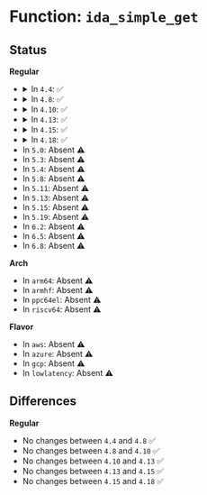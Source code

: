 # Function: <code>ida_simple_get</code>

## Status
<b>Regular</b>
<ul>
<li>
<details>
<summary>In <code>4.4</code>: ✅</summary>

```c
int ida_simple_get(struct ida *ida, unsigned int start, unsigned int end, gfp_t gfp_mask);
```

**Collision:** Unique Global

**Inline:** No

**Transformation:** False

**Instances:**

```
In lib/idr.c (ffffffff813eaed0)
Location: lib/idr.c:1078
Inline: False
Direct callers:
  - kernel/workqueue.c:create_worker
  - mm/memcontrol.c:memcg_activate_kmem
  - fs/kernfs/dir.c:__kernfs_new_node
  - block/blk-core.c:blk_alloc_queue_node
  - drivers/phy/phy-core.c:phy_create
  - drivers/virtio/virtio.c:register_virtio_device
  - drivers/base/platform.c:platform_device_add
  - drivers/base/platform-msi.c:platform_msi_domain_alloc_irqs
  - drivers/block/virtio_blk.c:virtblk_probe
  - drivers/nvdimm/core.c:__nvdimm_bus_register
  - drivers/nvdimm/dimm_devs.c:nvdimm_create
  - drivers/nvdimm/region_devs.c:nd_region_create
  - drivers/nvdimm/namespace_devs.c:nd_region_create_blk_seed
  - drivers/nvdimm/namespace_devs.c:nd_region_register_namespaces
  - drivers/input/input.c:input_get_new_minor
  - drivers/input/input.c:input_get_new_minor
  - drivers/rtc/class.c:rtc_device_register
  - drivers/watchdog/watchdog_core.c:__watchdog_register_device
  - drivers/watchdog/watchdog_core.c:__watchdog_register_device
```
**Symbols:**

```
ffffffff813eaed0-ffffffff813eafcb: ida_simple_get (STB_GLOBAL)
```
</details>
</li>
<li>
<details>
<summary>In <code>4.8</code>: ✅</summary>

```c
int ida_simple_get(struct ida *ida, unsigned int start, unsigned int end, gfp_t gfp_mask);
```

**Collision:** Unique Global

**Inline:** No

**Transformation:** False

**Instances:**

```
In lib/idr.c (ffffffff81431250)
Location: lib/idr.c:1078
Inline: False
Direct callers:
  - kernel/workqueue.c:create_worker
  - mm/memcontrol.c:mem_cgroup_css_alloc
  - fs/kernfs/dir.c:__kernfs_new_node
  - block/blk-core.c:blk_alloc_queue_node
  - drivers/phy/phy-core.c:phy_create
  - drivers/gpio/gpiolib.c:gpiochip_add_data
  - drivers/virtio/virtio.c:register_virtio_device
  - drivers/iommu/iommu.c:iommu_group_alloc
  - drivers/base/platform.c:platform_device_add
  - drivers/block/virtio_blk.c:virtblk_probe
  - drivers/nvdimm/bus.c:nvdimm_bus_register
  - drivers/nvdimm/dimm_devs.c:nvdimm_create
  - drivers/nvdimm/region_devs.c:nd_region_create
  - drivers/nvdimm/namespace_devs.c:nd_region_register_namespaces
  - drivers/nvdimm/namespace_devs.c:nd_region_create_blk_seed
  - drivers/nvdimm/pfn_devs.c:nd_pfn_alloc
  - drivers/nvdimm/dax_devs.c:nd_dax_alloc
  - drivers/scsi/hosts.c:scsi_host_alloc
  - drivers/input/input.c:input_get_new_minor
  - drivers/input/input.c:input_get_new_minor
  - drivers/rtc/class.c:rtc_device_register
  - drivers/watchdog/watchdog_core.c:__watchdog_register_device
  - drivers/watchdog/watchdog_core.c:__watchdog_register_device
```
**Symbols:**

```
ffffffff81431250-ffffffff8143134b: ida_simple_get (STB_GLOBAL)
```
</details>
</li>
<li>
<details>
<summary>In <code>4.10</code>: ✅</summary>

```c
int ida_simple_get(struct ida *ida, unsigned int start, unsigned int end, gfp_t gfp_mask);
```

**Collision:** Unique Global

**Inline:** No

**Transformation:** False

**Instances:**

```
In lib/idr.c (ffffffff8144d4c0)
Location: lib/idr.c:1084
Inline: False
Direct callers:
  - kernel/workqueue.c:create_worker
  - mm/memcontrol.c:mem_cgroup_css_alloc
  - fs/kernfs/dir.c:__kernfs_new_node
  - block/blk-core.c:blk_alloc_queue_node
  - drivers/phy/phy-core.c:phy_create
  - drivers/gpio/gpiolib.c:gpiochip_add_data
  - drivers/virtio/virtio.c:register_virtio_device
  - drivers/iommu/iommu.c:iommu_group_alloc
  - drivers/base/platform.c:platform_device_add
  - drivers/nvdimm/bus.c:nvdimm_bus_register
  - drivers/nvdimm/dimm_devs.c:nvdimm_create
  - drivers/nvdimm/region_devs.c:nd_region_create
  - drivers/nvdimm/namespace_devs.c:nd_region_register_namespaces
  - drivers/nvdimm/namespace_devs.c:nd_region_register_namespaces
  - drivers/nvdimm/namespace_devs.c:nd_region_create_ns_seed
  - drivers/nvdimm/namespace_devs.c:nd_region_create_ns_seed
  - drivers/nvdimm/pfn_devs.c:nd_pfn_alloc
  - drivers/nvdimm/dax_devs.c:nd_dax_alloc
  - drivers/scsi/hosts.c:scsi_host_alloc
  - drivers/input/input.c:input_get_new_minor
  - drivers/input/input.c:input_get_new_minor
  - drivers/rtc/class.c:rtc_device_register
  - drivers/watchdog/watchdog_core.c:__watchdog_register_device
  - drivers/watchdog/watchdog_core.c:__watchdog_register_device
```
**Symbols:**

```
ffffffff8144d4c0-ffffffff8144d5bb: ida_simple_get (STB_GLOBAL)
```
</details>
</li>
<li>
<details>
<summary>In <code>4.13</code>: ✅</summary>

```c
int ida_simple_get(struct ida *ida, unsigned int start, unsigned int end, gfp_t gfp_mask);
```

**Collision:** Unique Global

**Inline:** No

**Transformation:** False

**Instances:**

```
In lib/idr.c (ffffffff818ed170)
Location: lib/idr.c:425
Inline: False
Direct callers:
  - kernel/workqueue.c:create_worker
  - mm/memcontrol.c:mem_cgroup_css_alloc
  - fs/kernfs/dir.c:__kernfs_new_node
  - block/blk-core.c:blk_alloc_queue_node
  - drivers/phy/phy-core.c:phy_create
  - drivers/gpio/gpiolib.c:gpiochip_add_data
  - drivers/virtio/virtio.c:register_virtio_device
  - drivers/iommu/iommu.c:iommu_group_alloc
  - drivers/base/platform.c:platform_device_add
  - drivers/nvdimm/bus.c:nvdimm_bus_register
  - drivers/nvdimm/dimm_devs.c:nvdimm_create
  - drivers/nvdimm/region_devs.c:nd_region_create
  - drivers/nvdimm/namespace_devs.c:nd_region_register_namespaces
  - drivers/nvdimm/namespace_devs.c:nd_region_register_namespaces
  - drivers/nvdimm/namespace_devs.c:nd_region_create_ns_seed
  - drivers/nvdimm/namespace_devs.c:nd_region_create_ns_seed
  - drivers/nvdimm/pfn_devs.c:nd_pfn_alloc
  - drivers/nvdimm/dax_devs.c:nd_dax_alloc
  - drivers/dax/super.c:alloc_dax
  - drivers/scsi/hosts.c:scsi_host_alloc
  - drivers/input/input.c:input_get_new_minor
  - drivers/input/input.c:input_get_new_minor
  - drivers/rtc/class.c:devm_rtc_allocate_device
  - drivers/rtc/class.c:rtc_device_register
  - drivers/hwmon/hwmon.c:__hwmon_device_register
  - drivers/thermal/thermal_core.c:thermal_zone_bind_cooling_device
  - drivers/watchdog/watchdog_core.c:__watchdog_register_device
  - drivers/watchdog/watchdog_core.c:__watchdog_register_device
  - drivers/mmc/core/host.c:mmc_alloc_host
```
**Symbols:**

```
ffffffff818ed170-ffffffff818ed26b: ida_simple_get (STB_GLOBAL)
```
</details>
</li>
<li>
<details>
<summary>In <code>4.15</code>: ✅</summary>

```c
int ida_simple_get(struct ida *ida, unsigned int start, unsigned int end, gfp_t gfp_mask);
```

**Collision:** Unique Global

**Inline:** No

**Transformation:** False

**Instances:**

```
In lib/idr.c (ffffffff81973190)
Location: lib/idr.c:433
Inline: False
Direct callers:
  - kernel/workqueue.c:create_worker
  - mm/memcontrol.c:mem_cgroup_css_alloc
  - block/blk-core.c:blk_alloc_queue_node
  - drivers/phy/phy-core.c:phy_create
  - drivers/gpio/gpiolib.c:gpiochip_add_data_with_key
  - drivers/virtio/virtio.c:register_virtio_device
  - drivers/tty/serdev/core.c:serdev_controller_alloc
  - drivers/iommu/iommu.c:iommu_group_alloc
  - drivers/base/platform.c:platform_device_add
  - drivers/nvdimm/bus.c:nvdimm_bus_register
  - drivers/nvdimm/dimm_devs.c:nvdimm_create
  - drivers/nvdimm/region_devs.c:nd_region_create
  - drivers/nvdimm/namespace_devs.c:nd_region_register_namespaces
  - drivers/nvdimm/namespace_devs.c:nd_region_register_namespaces
  - drivers/nvdimm/namespace_devs.c:nd_region_create_ns_seed
  - drivers/nvdimm/namespace_devs.c:nd_region_create_ns_seed
  - drivers/nvdimm/pfn_devs.c:nd_pfn_alloc
  - drivers/nvdimm/dax_devs.c:nd_dax_alloc
  - drivers/dax/super.c:alloc_dax
  - drivers/scsi/hosts.c:scsi_host_alloc
  - drivers/input/input.c:input_get_new_minor
  - drivers/input/input.c:input_get_new_minor
  - drivers/rtc/class.c:devm_rtc_allocate_device
  - drivers/rtc/class.c:rtc_device_register
  - drivers/hwmon/hwmon.c:__hwmon_device_register
  - drivers/thermal/thermal_core.c:thermal_zone_bind_cooling_device
  - drivers/thermal/devfreq_cooling.c:of_devfreq_cooling_register_power
  - drivers/watchdog/watchdog_core.c:__watchdog_register_device
  - drivers/watchdog/watchdog_core.c:__watchdog_register_device
  - drivers/mmc/core/host.c:mmc_alloc_host
```
**Symbols:**

```
ffffffff81973190-ffffffff8197328b: ida_simple_get (STB_GLOBAL)
```
</details>
</li>
<li>
<details>
<summary>In <code>4.18</code>: ✅</summary>

```c
int ida_simple_get(struct ida *ida, unsigned int start, unsigned int end, gfp_t gfp_mask);
```

**Collision:** Unique Global

**Inline:** No

**Transformation:** False

**Instances:**

```
In lib/idr.c (ffffffff819cf720)
Location: lib/idr.c:563
Inline: False
Direct callers:
  - kernel/workqueue.c:create_worker
  - mm/memcontrol.c:mem_cgroup_css_alloc
  - fs/proc/generic.c:proc_register
  - block/blk-core.c:blk_alloc_queue_node
  - drivers/phy/phy-core.c:phy_create
  - drivers/gpio/gpiolib.c:gpiochip_add_data_with_key
  - drivers/virtio/virtio.c:register_virtio_device
  - drivers/tty/serdev/core.c:serdev_controller_alloc
  - drivers/iommu/iommu.c:iommu_group_alloc
  - drivers/base/platform.c:platform_device_add
  - drivers/nvdimm/bus.c:nvdimm_bus_register
  - drivers/nvdimm/dimm_devs.c:nvdimm_create
  - drivers/nvdimm/region_devs.c:nd_region_create
  - drivers/nvdimm/namespace_devs.c:nd_region_register_namespaces
  - drivers/nvdimm/namespace_devs.c:nd_region_register_namespaces
  - drivers/nvdimm/namespace_devs.c:nd_region_create_ns_seed
  - drivers/nvdimm/namespace_devs.c:nd_region_create_ns_seed
  - drivers/nvdimm/pfn_devs.c:nd_pfn_alloc
  - drivers/nvdimm/dax_devs.c:nd_dax_alloc
  - drivers/dax/super.c:alloc_dax
  - drivers/scsi/hosts.c:scsi_host_alloc
  - drivers/input/input.c:input_get_new_minor
  - drivers/input/input.c:input_get_new_minor
  - drivers/rtc/class.c:devm_rtc_allocate_device
  - drivers/rtc/class.c:rtc_device_register
  - drivers/ptp/ptp_clock.c:ptp_clock_register
  - drivers/hwmon/hwmon.c:__hwmon_device_register
  - drivers/thermal/thermal_core.c:__thermal_cooling_device_register
  - drivers/thermal/thermal_core.c:thermal_zone_bind_cooling_device
  - drivers/thermal/devfreq_cooling.c:of_devfreq_cooling_register_power
  - drivers/watchdog/watchdog_core.c:__watchdog_register_device
  - drivers/watchdog/watchdog_core.c:__watchdog_register_device
  - drivers/mmc/core/host.c:mmc_alloc_host
```
**Symbols:**

```
ffffffff819cf720-ffffffff819cf80e: ida_simple_get (STB_GLOBAL)
```
</details>
</li>
<li>
In <code>5.0</code>: Absent ⚠️
</li>
<li>
In <code>5.3</code>: Absent ⚠️
</li>
<li>
In <code>5.4</code>: Absent ⚠️
</li>
<li>
In <code>5.8</code>: Absent ⚠️
</li>
<li>
In <code>5.11</code>: Absent ⚠️
</li>
<li>
In <code>5.13</code>: Absent ⚠️
</li>
<li>
In <code>5.15</code>: Absent ⚠️
</li>
<li>
In <code>5.19</code>: Absent ⚠️
</li>
<li>
In <code>6.2</code>: Absent ⚠️
</li>
<li>
In <code>6.5</code>: Absent ⚠️
</li>
<li>
In <code>6.8</code>: Absent ⚠️
</li>
</ul>
<b>Arch</b>
<ul>
<li>
In <code>arm64</code>: Absent ⚠️
</li>
<li>
In <code>armhf</code>: Absent ⚠️
</li>
<li>
In <code>ppc64el</code>: Absent ⚠️
</li>
<li>
In <code>riscv64</code>: Absent ⚠️
</li>
</ul>
<b>Flavor</b>
<ul>
<li>
In <code>aws</code>: Absent ⚠️
</li>
<li>
In <code>azure</code>: Absent ⚠️
</li>
<li>
In <code>gcp</code>: Absent ⚠️
</li>
<li>
In <code>lowlatency</code>: Absent ⚠️
</li>
</ul>

## Differences
<b>Regular</b>
<ul>
<li>
No changes between <code>4.4</code> and <code>4.8</code> ✅
</li>
<li>
No changes between <code>4.8</code> and <code>4.10</code> ✅
</li>
<li>
No changes between <code>4.10</code> and <code>4.13</code> ✅
</li>
<li>
No changes between <code>4.13</code> and <code>4.15</code> ✅
</li>
<li>
No changes between <code>4.15</code> and <code>4.18</code> ✅
</li>
</ul>
